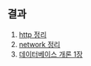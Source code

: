 ## 결과

1. [http 정리](https://github.com/jjeda/Study/blob/master/Back-end%20%EA%B0%9C%EB%B0%9C%EC%9E%90%EB%A5%BC%20%EC%A7%80%ED%83%B1%ED%95%98%EB%8A%94%20%EC%9D%B4%EB%A1%A0/HTTP.md)
1. [network 정리](https://github.com/jjeda/Study/blob/master/Back-end%20%EA%B0%9C%EB%B0%9C%EC%9E%90%EB%A5%BC%20%EC%A7%80%ED%83%B1%ED%95%98%EB%8A%94%20%EC%9D%B4%EB%A1%A0/Network.md#network)
1. [데이터베이스 개론 1장](https://github.com/jjeda/Study/blob/master/Back-end%20%EA%B0%9C%EB%B0%9C%EC%9E%90%EB%A5%BC%20%EC%A7%80%ED%83%B1%ED%95%98%EB%8A%94%20%EC%9D%B4%EB%A1%A0/Introduction_To_Database.md#1-%EB%8D%B0%EC%9D%B4%ED%84%B0%EB%B2%A0%EC%9D%B4%EC%8A%A4-%EA%B8%B0%EB%B3%B8-%EA%B0%9C%EB%85%90)